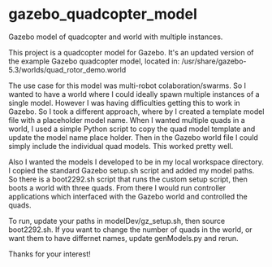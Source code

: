 # gazebo_quadcopter_model
Gazebo model of quadcopter and world with multiple instances.

This project is a quadcopter model for Gazebo.
It's an updated version of the example Gazebo quadcopter model, located in: 
/usr/share/gazebo-5.3/worlds/quad_rotor_demo.world

The use case for this model was multi-robot colaboration/swarms.
So I wanted to have a world where I could ideally spawn multiple instances of a single model.
However I was having difficulties getting this to work in Gazebo.
So I took a different approach, where by I created a template model file with a placeholder model name.
When I wanted multiple quads in a world, I used a simple Python script to copy the quad model template and update the model name place holder.
Then in the Gazebo world file I could simply include the individual quad models.
This worked pretty well.

Also I wanted the models I developed to be in my local workspace directory.
I copied the standard Gazebo setup.sh script and added my model paths.
So there is a boot2292.sh script that runs the custom setup script, then boots a world with three quads.
From there I would run controller applications which interfaced with the Gazebo world and controlled the quads.

To run, update your paths in modelDev/gz_setup.sh, then source boot2292.sh.
If you want to change the number of quads in the world, or want them to have differnet names, update genModels.py and rerun.

Thanks for your interest!

